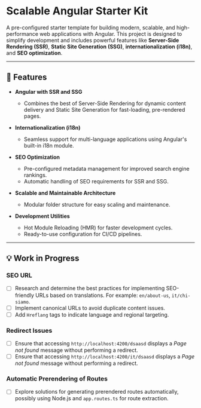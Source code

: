 # Scalable Angular Starter Kit

A pre-configured starter template for building modern, scalable, and high-performance web applications with Angular. This project is designed to simplify development and includes powerful features like **Server-Side Rendering (SSR)**, **Static Site Generation (SSG)**, **internationalization (i18n)**, and **SEO optimization**.

---

## 🚀 Features

- **Angular with SSR and SSG**
  - Combines the best of Server-Side Rendering for dynamic content delivery and Static Site Generation for fast-loading, pre-rendered pages.

- **Internationalization (i18n)**
  - Seamless support for multi-language applications using Angular's built-in i18n module.

- **SEO Optimization**
  - Pre-configured metadata management for improved search engine rankings.
  - Automatic handling of SEO requirements for SSR and SSG.

- **Scalable and Maintainable Architecture**
  - Modular folder structure for easy scaling and maintenance.

- **Development Utilities**
  - Hot Module Reloading (HMR) for faster development cycles.
  - Ready-to-use configuration for CI/CD pipelines.

---

## 💡 Work in Progress

### SEO URL
- [ ] Research and determine the best practices for implementing SEO-friendly URLs based on translations. For example: `en/about-us`, `it/chi-siamo`.
- [ ] Implement canonical URLs to avoid duplicate content issues.
- [ ] Add `Hreflang` tags to indicate language and regional targeting.

### Redirect Issues
- [ ] Ensure that accessing `http://localhost:4200/dsaasd` displays a *Page not found* message without performing a redirect.
- [ ] Ensure that accessing `http://localhost:4200/it/dsaasd` displays a *Page not found* message without performing a redirect.

### Automatic Prerendering of Routes
- [ ] Explore solutions for generating prerendered routes automatically, possibly using Node.js and `app.routes.ts` for route extraction.

